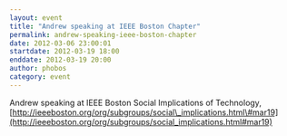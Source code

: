 ```yaml
---
layout: event
title: "Andrew speaking at IEEE Boston Chapter"
permalink: andrew-speaking-ieee-boston-chapter
date: 2012-03-06 23:00:01
startdate: 2012-03-19 18:00
enddate: 2012-03-19 20:00
author: phobos
category: event
---
```


Andrew speaking at IEEE Boston Social Implications of Technology, [http://ieeeboston.org/org/subgroups/social\_implications.html\#mar19](http://ieeeboston.org/org/subgroups/social_implications.html#mar19)
